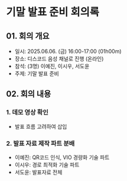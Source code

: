 # 기말 발표 준비 회의록

## 01. 회의 개요

- 일시: 2025.06.06. (금) 16:00-17:00 (01h00m)
- 장소: 디스코드 음성 채널로 진행 (온라인)
- 참석: (3명) 이예진, 이시우, 서도윤
- 주제: 기말 발표 준비

## 02. 회의 내용

### 1. 데모 영상 확인

- 발표 흐름 고려하여 삽입

### 2. 발표 자료 제작 파트 분배

- 이예진: QR코드 인식, VIO 경량화 기술 파트
- 이시우: 경로 최적화 기술 파트
- 서도윤: 발표자료 전체
